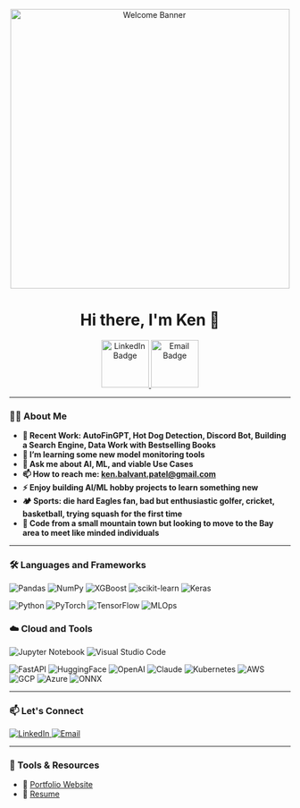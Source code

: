 <!-- Profile Banner -->
<p align="center">
  <img src="https://user-images.githubusercontent.com/74038190/225813708-98b745f2-7d22-48cf-9150-083f1b00d6c9.gif" width="500" alt="Welcome Banner"/>
</p>


<h1 align="center"  width="1000" >Hi there, I'm Ken 👋</h1>

<p align="center">
  <a href="https://www.linkedin.com/in/kpat11">
    <img src="https://img.shields.io/badge/LinkedIn-blue?style=flat&logo=linkedin&logoColor=white"  width="85" alt="LinkedIn Badge"/>
  </a>
  <a href="mailto:ken.balvant.patel@gmail.com">
    <img src="https://img.shields.io/badge/Email-red?style=flat&logo=gmail&logoColor=white"  width="85" alt="Email Badge"/>
  </a>
</p>

---

### 👨‍💻 About Me

- **🔭 Recent Work: AutoFinGPT, Hot Dog Detection, Discord Bot, Building a Search Engine, Data Work with Bestselling Books**
- **🌱 I’m learning some new model monitoring tools**
- **💬 Ask me about AI, ML, and viable Use Cases**
- **📫 How to reach me: ken.balvant.patel@gmail.com**
- **⚡ Enjoy building AI/ML hobby projects to learn something new**
- **🏕️ Sports: die hard Eagles fan, bad but enthusiastic golfer, cricket, basketball, trying squash for the first time**
- **🏡 Code from a small mountain town but looking to move to the Bay area to meet like minded individuals**

---

### 🛠️ Languages and Frameworks

![Pandas](https://img.shields.io/badge/Pandas-150458?style=for-the-badge&logo=pandas&logoColor=white)
![NumPy](https://img.shields.io/badge/NumPy-013243?style=for-the-badge&logo=numpy&logoColor=white)
![XGBoost](https://img.shields.io/badge/XGBoost-FF6600?style=for-the-badge&logo=xgboost&logoColor=white)
![scikit-learn](https://img.shields.io/badge/scikit--learn-F7931E?style=for-the-badge&logo=scikit-learn&logoColor=white)
![Keras](https://img.shields.io/badge/Keras-D00000?style=for-the-badge&logo=keras&logoColor=white)

![Python](https://img.shields.io/badge/-Python-3776AB?logo=python&logoColor=white)
![PyTorch](https://img.shields.io/badge/-PyTorch-EE4C2C?logo=pytorch&logoColor=white)
![TensorFlow](https://img.shields.io/badge/-TensorFlow-FF6F00?logo=tensorflow&logoColor=white)
![MLOps](https://img.shields.io/badge/-MLOps-323330?logo=mlflow&logoColor=white)


### ☁️ Cloud and Tools

![Jupyter Notebook](https://img.shields.io/badge/Jupyter%20Notebook-F37626?style=for-the-badge&logo=jupyter&logoColor=white)
![Visual Studio Code](https://img.shields.io/badge/Visual%20Studio%20Code-007ACC?style=for-the-badge&logo=visualstudiocode&logoColor=white)

![FastAPI](https://img.shields.io/badge/-FastAPI-009688?logo=fastapi&logoColor=white)
![HuggingFace](https://img.shields.io/badge/-HuggingFace-FFD21F?logo=huggingface&logoColor=black)
![OpenAI](https://img.shields.io/badge/-OpenAI-412991?logo=openai&logoColor=white)
![Claude](https://img.shields.io/badge/-Claude-000000?logo=anthropic&logoColor=white)
![Kubernetes](https://img.shields.io/badge/-Kubernetes-326CE5?logo=kubernetes&logoColor=white)
![AWS](https://img.shields.io/badge/-AWS-232F3E?logo=amazonaws&logoColor=white)
![GCP](https://img.shields.io/badge/-GCP-4285F4?logo=googlecloud&logoColor=white)
![Azure](https://img.shields.io/badge/-Azure-0078D4?logo=microsoftazure&logoColor=white)
![ONNX](https://img.shields.io/badge/-ONNX-005CED?logo=onnx&logoColor=white)

---


### 📫 Let's Connect

<p align="left">
  <a href="[https://www.linkedin.com/in/yourusername/](https://www.linkedin.com/in/kpat11/)">
    <img src="https://img.shields.io/badge/LinkedIn-blue?style=flat&logo=linkedin&logoColor=white" alt="LinkedIn"/>
  </a>
  <a href="mailto:ken.balvant.patel@gmail.com">
    <img src="https://img.shields.io/badge/Email-red?style=flat&logo=gmail&logoColor=white" alt="Email"/>
  </a>
</p>

---

### 🧰 Tools & Resources

- 💼 [Portfolio Website]([https://www.kenpatel.me/])
- 📝 [Resume]([https://www.kenpatel.me/contact])
